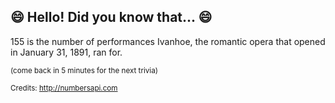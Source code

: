 ## 😄 Hello! Did you know that... 😄
155 is the number of performances Ivanhoe, the romantic opera that opened in January 31, 1891, ran for.

<sup>(come back in 5 minutes for the next trivia)</sup>


<sup>Credits: http://numbersapi.com</sup>
